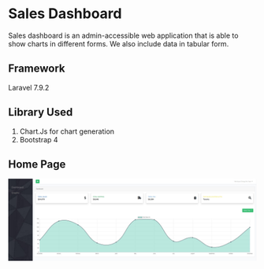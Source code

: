 # Sales Dashboard
Sales dashboard is an admin-accessible web application that is able to show charts in different forms. We also include data in tabular form.

## Framework
Laravel 7.9.2

## Library Used
1. Chart.Js for chart generation
2. Bootstrap 4

## Home Page
![alt text](https://github.com/meljason/salesDashboard/blob/master/public/images/homepage.jpg "Home Page")
